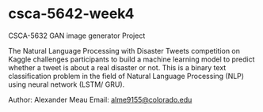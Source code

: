 # csca-5642-week4

CSCA-5632 GAN image generator Project

The Natural Language Processing with Disaster Tweets competition on Kaggle challenges participants to build a machine learning model to predict whether a tweet is about a real disaster or not. This is a binary text classification problem in the field of Natural Language Processing (NLP) using neural network (LSTM/ GRU).

Author: Alexander Meau
Email: alme9155@colorado.edu
